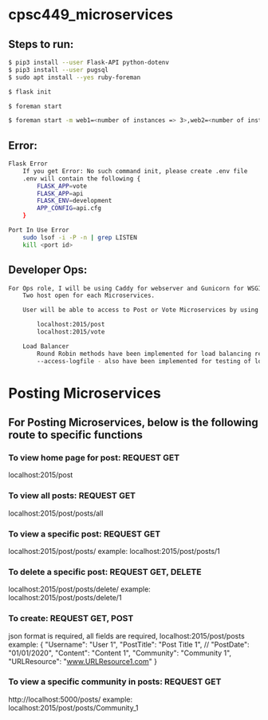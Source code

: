 # cpsc449_microservices

## Steps to run: 
```sh
$ pip3 install --user Flask-API python-dotenv
$ pip3 install --user pugsql 
$ sudo apt install --yes ruby-foreman
```
```sh
$ flask init
```
```sh
$ foreman start
```
```sh
$ foreman start -m web1=<number of instances => 3>,web2=<number of instances => 3>,caddy=1
```

## Error: 
```sh
Flask Error
	If you get Error: No such command init, please create .env file
	.env will contain the following {
		FLASK_APP=vote
		FLASK_APP=api
		FLASK_ENV=development
		APP_CONFIG=api.cfg
	}
```
```sh
Port In Use Error 
	sudo lsof -i -P -n | grep LISTEN
	kill <port id>
```
## Developer Ops: </br>
```sh
For Ops role, I will be using Caddy for webserver and Gunicorn for WSGI server
	Two host open for each Microservices.

	User will be able to access to Post or Vote Microservices by using these hosts:

		localhost:2015/post
		localhost:2015/vote

	Load Balancer
		Round Robin methods have been implemented for load balancing requests
		--access-logfile - also have been implemented for testing of load balancing requests in Procfile
```
# Posting Microservices </br>
## For Posting Microservices, below is the following route to specific functions </br>
### To view home page for post: REQUEST GET  </br>
localhost:2015/post

### To view all posts: REQUEST GET  </br>
localhost:2015/post/posts/all	

### To view a specific post: REQUEST GET </br>
localhost:2015/post/posts/<id>
example: localhost:2015/post/posts/1

### To delete a specific post: REQUEST GET, DELETE </br>
localhost:2015/post/posts/delete/<id>
example: localhost:2015/post/posts/delete/1

### To create: REQUEST GET, POST</br>
json format is required, all fields are required, 
localhost:2015/post/posts
example: 
    {
        "Username": "User 1",
        "PostTitle": "Post Title 1",
        // "PostDate": "01/01/2020",
        "Content": "Content 1",
        "Community": "Community 1",
        "URLResource": "www.URLResource1.com"
    }
### To view a specific community in posts: REQUEST GET </br>
http://localhost:5000/posts/<community name>
example: localhost:2015/post/posts/Community_1